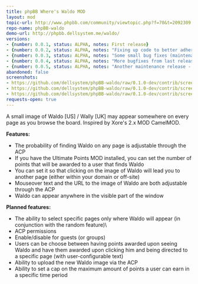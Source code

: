 ```yaml
---
title: phpBB Where's Waldo MOD
layout: mod
topic-url: http://www.phpbb.com/community/viewtopic.php?f=70&t=2092309
repo-name: phpBB-waldo
demo-url: http://phpbb.dellsystem.me/waldo/
versions:
- {number: 0.0.1, status: ALPHA, notes: First release}
- {number: 0.0.2, status: ALPHA, notes: "Fixing up code to better adhere to standards, some new config settings"}
- {number: 0.0.3, status: ALPHA, notes: "Some small bug fixes (maintenance release)"}
- {number: 0.0.4, status: ALPHA, notes: "More bugfixes from last release, fixed UTF problem in mouseover text"}
- {number: 0.0.5, status: ALPHA, notes: "Another maintenance release - removed reference to unnecessary variable"}
abandoned: false
screenshots:
- https://github.com/dellsystem/phpBB-waldo/raw/0.1.0-dev/contrib/screenshot-index.png
- https://github.com/dellsystem/phpBB-waldo/raw/0.1.0-dev/contrib/screenshot-profile.png
- https://github.com/dellsystem/phpBB-waldo/raw/0.1.0-dev/contrib/screenshot-ucp.png
requests-open: true
---
```


A small image of Waldo \[US\] / Wally \[UK\] may appear somewhere on every page as you browse the board. Inspired by Xore's 2.x MOD CamelMOD.

**Features:**

*   The probability of finding Waldo on any page is adjustable through the ACP
*   If you have the Ultimate Points MOD installed, you can set the number of points that will be awarded to a user that finds Waldo
*   You can set it so that clicking on the image of Waldo will lead you to another page (either within your domain or off-site)
*	Mouseover text and the URL to the image of Waldo are both adjustable through the ACP
*	Waldo can appear anywhere in the visible part of the window

**Planned features:**

*	The ability to select specific pages only where Waldo will appear (in conjunction with the random feature)\
*	ACP permissions
*	Enable/disable for guests (or groups)
*	Users can be choose between having points awarded upon seeing Waldo and have them awarded upon clicking him and being directed to a specific page (with user-configurable text)
*	Ability to upload the new Waldo image via the ACP
*	Ability to set a cap on the maximum amount of points a user can earn in a specific time period
